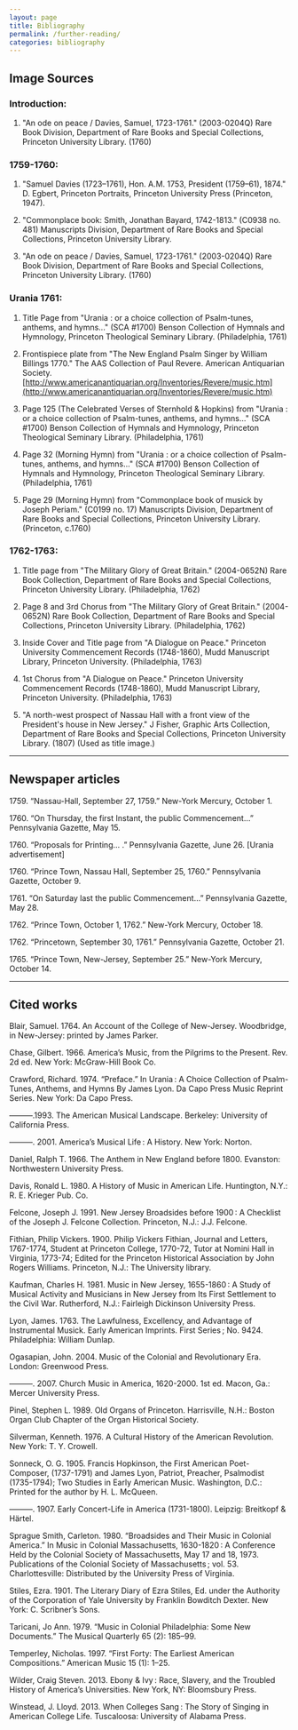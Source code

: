 ```yaml
---
layout: page
title: Bibliography
permalink: /further-reading/
categories: bibliography
---
```


## Image Sources

### Introduction:

1. "An ode on peace / Davies, Samuel, 1723-1761." (2003-0204Q) Rare Book Division, Department of Rare Books and Special Collections, Princeton University Library. (1760)

### 1759-1760:

1. "Samuel Davies (1723–1761), Hon. A.M. 1753, President (1759–61), 1874." D. Egbert, Princeton Portraits, Princeton University Press (Princeton, 1947).

2. "Commonplace book: Smith, Jonathan Bayard, 1742-1813." (C0938 no. 481) Manuscripts Division, Department of Rare Books and Special Collections, Princeton University Library. 

3. "An ode on peace / Davies, Samuel, 1723-1761." (2003-0204Q) Rare Book Division, Department of Rare Books and Special Collections, Princeton University Library. (1760)

### Urania 1761:

1. Title Page from "Urania : or a choice collection of Psalm-tunes, anthems, and hymns..." (SCA #1700) Benson Collection of Hymnals and Hymnology, Princeton Theological Seminary Library. (Philadelphia, 1761)

2. Frontispiece plate from "The New England Psalm Singer by William Billings 1770." The AAS Collection of Paul Revere. American Antiquarian Society. [http://www.americanantiquarian.org/Inventories/Revere/music.htm](http://www.americanantiquarian.org/Inventories/Revere/music.htm) 

3. Page 125 (The Celebrated Verses of Sternhold & Hopkins) from "Urania : or a choice collection of Psalm-tunes, anthems, and hymns..." (SCA #1700) Benson Collection of Hymnals and Hymnology, Princeton Theological Seminary Library. (Philadelphia, 1761)

4. Page 32 (Morning Hymn) from "Urania : or a choice collection of Psalm-tunes, anthems, and hymns..." (SCA #1700) Benson Collection of Hymnals and Hymnology, Princeton Theological Seminary Library. (Philadelphia, 1761)

5. Page 29 (Morning Hymn) from "Commonplace book of musick by Joseph Periam." (C0199 no. 17) Manuscripts Division, Department of Rare Books and Special Collections, Princeton University Library. (Princeton, c.1760)

### 1762-1763:

1. Title page from "The Military Glory of Great Britain." (2004-0652N) Rare Book Collection, Department of Rare Books and Special Collections, Princeton University Library. (Philadelphia, 1762)

2. Page 8 and 3rd Chorus from "The Military Glory of Great Britain." (2004-0652N) Rare Book Collection, Department of Rare Books and Special Collections, Princeton University Library. (Philadelphia, 1762)

3. Inside Cover and Title page from "A Dialogue on Peace." Princeton University Commencement Records (1748-1860), Mudd Manuscript Library, Princeton University. (Philadelphia, 1763)

4. 1st Chorus from "A Dialogue on Peace." Princeton University Commencement Records (1748-1860), Mudd Manuscript Library, Princeton University. (Philadelphia, 1763)

5. "A north-west prospect of Nassau Hall with a front view of the President's house in New Jersey." J Fisher, Graphic Arts Collection, Department of Rare Books and Special Collections, Princeton University Library. (1807) (Used as title image.)

---

## Newspaper articles

1759\. “Nassau-Hall, September 27, 1759.” New-York Mercury, October 1.

1760\. “On Thursday, the first Instant, the public Commencement…” Pennsylvania Gazette, May 15.

1760\. “Proposals for Printing… .” Pennsylvania Gazette, June 26. [Urania advertisement]

1760\. “Prince Town, Nassau Hall, September 25, 1760.” Pennsylvania Gazette, October 9.

1761\. “On Saturday last the public Commencement…” Pennsylvania Gazette, May 28. 

1762\. “Prince Town,  October 1, 1762.” New-York Mercury, October 18.

1762\. “Princetown, September 30, 1761.” Pennsylvania Gazette, October 21. 

1765\. “Prince Town, New-Jersey, September 25.” New-York Mercury, October 14.

---

## Cited works

Blair, Samuel. 1764. An Account of the College of New-Jersey. Woodbridge, in New-Jersey: printed by James Parker.

Chase, Gilbert. 1966. America’s Music, from the Pilgrims to the Present. Rev. 2d ed. New York: McGraw-Hill Book Co.

Crawford, Richard. 1974. “Preface.” In Urania : A Choice Collection of Psalm-Tunes, Anthems, and Hymns By James Lyon. Da Capo Press Music Reprint Series. New York: Da Capo Press.

———.1993. The American Musical Landscape. Berkeley: University of California Press.

———. 2001. America’s Musical Life : A History. New York: Norton.

Daniel, Ralph T. 1966. The Anthem in New England before 1800. Evanston: Northwestern University Press.

Davis, Ronald L. 1980. A History of Music in American Life. Huntington, N.Y.: R. E. Krieger Pub. Co.

Felcone, Joseph J. 1991. New Jersey Broadsides before 1900 : A Checklist of the Joseph J. Felcone Collection. Princeton, N.J.: J.J. Felcone.

Fithian, Philip Vickers. 1900. Philip Vickers Fithian, Journal and Letters, 1767-1774, Student at Princeton College, 1770-72, Tutor at Nomini Hall in Virginia, 1773-74; Edited for the Princeton Historical Association by John Rogers Williams. Princeton, N.J.: The University library.

Kaufman, Charles H. 1981. Music in New Jersey, 1655-1860 : A Study of Musical Activity and Musicians in New Jersey from Its First Settlement to the Civil War. Rutherford, N.J.: Fairleigh Dickinson University Press.

Lyon, James. 1763. The Lawfulness, Excellency, and Advantage of Instrumental Musick. Early American Imprints. First Series ; No. 9424. Philadelphia: William Dunlap.

Ogasapian, John. 2004. Music of the Colonial and Revolutionary Era. London: Greenwood Press.

———. 2007. Church Music in America, 1620-2000. 1st ed. Macon, Ga.: Mercer University Press. 

Pinel, Stephen L. 1989. Old Organs of Princeton. Harrisville, N.H.: Boston Organ Club Chapter of the Organ Historical Society.

Silverman, Kenneth. 1976. A Cultural History of the American Revolution. New York: T. Y. Crowell.

Sonneck, O. G. 1905. Francis Hopkinson, the First American Poet-Composer, (1737-1791) and James Lyon, Patriot, Preacher, Psalmodist (1735-1794); Two Studies in Early American Music. Washington, D.C.: Printed for the author by H. L. McQueen.

———. 1907. Early Concert-Life in America (1731-1800). Leipzig: Breitkopf & Härtel.

Sprague Smith, Carleton. 1980. “Broadsides and Their Music in Colonial America.” In Music in Colonial Massachusetts, 1630-1820 : A Conference Held by the Colonial Society of Massachusetts, May 17 and 18, 1973. Publications of the Colonial Society of Massachusetts ; vol. 53. Charlottesville: Distributed by the University Press of Virginia.

Stiles, Ezra. 1901. The Literary Diary of Ezra Stiles, Ed. under the Authority of the Corporation of Yale University by Franklin Bowditch Dexter. New York: C. Scribner’s Sons.

Taricani, Jo Ann. 1979. “Music in Colonial Philadelphia: Some New Documents.” The Musical Quarterly 65 (2): 185–99.

Temperley, Nicholas. 1997. “First Forty: The Earliest American Compositions.” American Music 15 (1): 1–25. 

Wilder, Craig Steven. 2013. Ebony & Ivy : Race, Slavery, and the Troubled History of America’s Universities. New York, NY: Bloomsbury Press.

Winstead, J. Lloyd. 2013. When Colleges Sang : The Story of Singing in American College Life. Tuscaloosa: University of Alabama Press.